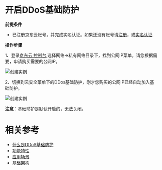 # 开启DDoS基础防护

**前提条件**

- 已注册京东云账号，并完成实名认证。如果还没有账号请[注册](https://accounts.jdcloud.com/p/regPage?source=jdcloud%26ReturnUrl=%2f%2fuc.jdcloud.com%2fpassport%2fcomplete%3freturnUrl%3dhttp%3A%2F%2Fuc.jdcloud.com%2Fredirect%2FloginRouter%3FreturnUrl%3Dhttps%253A%252F%252Fwww.jdcloud.com%252Fhelp%252Fdetail%252F734%252FisCatalog%252F1)，或[实名认证](https://uc.jdcloud.com/account/certify).

**操作步骤**

1、登录[京东云 控制台](https://cns-console.jdcloud.com/host/pip/list),选择网络->私有网络目录下，找到公网IP菜单。请您根据需要，申请购买需要的公网IP。

![创建实例](../../../../image/Basic%20Anti-DDos/Instance01.png)

2、切换到云安全菜单下的DDos基础防护，刚才您购买的公网IP已经自动加入基础防护。

![创建实例](../../../../image/Basic%20Anti-DDos/Instance02.png)

**注意**：基础防护是默认开启的，无法关闭。

# 相关参考
- [什么是DDoS基础防护](../Introduction/Product-Overview.md)
- [功能特性](../Introduction/Features.md)
- [应用场景](../Introduction/Application-Scenarios.md)
- [基础架构](../Introduction/Basic-Infrastructure.md)
